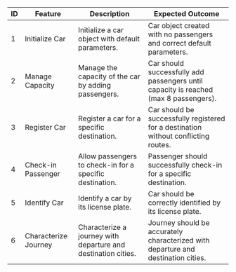 | ID  | Feature              | Description                                                   | Expected Outcome                                                                     |
| --- | -------------------- | ------------------------------------------------------------- | ------------------------------------------------------------------------------------ |
| 1   | Initialize Car       | Initialize a car object with default parameters.              | Car object created with no passengers and correct default parameters.                |
| 2   | Manage Capacity      | Manage the capacity of the car by adding passengers.          | Car should successfully add passengers until capacity is reached (max 8 passengers). |
| 3   | Register Car         | Register a car for a specific destination.                    | Car should be successfully registered for a destination without conflicting routes.  |
| 4   | Check-in Passenger   | Allow passengers to check-in for a specific destination.      | Passenger should successfully check-in for a specific destination.                   |
| 5   | Identify Car         | Identify a car by its license plate.                          | Car should be correctly identified by its license plate.                             |
| 6   | Characterize Journey | Characterize a journey with departure and destination cities. | Journey should be accurately characterized with departure and destination cities.    |
